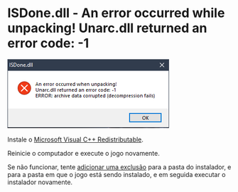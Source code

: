 # ISDone.dll - An error occurred while unpacking! Unarc.dll returned an error code: -1

![Unarc.dll error code: -1](./assets/16.png)

Instale o [Microsoft Visual C++ Redistributable](../README.md#componentes-necessários).

Reinicie o computador e execute o jogo novamente.

Se não funcionar, tente [adicionar uma exclusão](../guides/7.md) para a pasta do instalador, e para a pasta em que o jogo está sendo instalado, e em seguida executar o instalador novamente.
